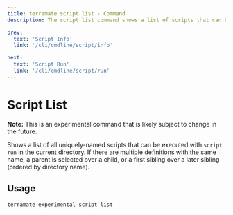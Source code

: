 ```yaml
---
title: terramate script list - Command
description: The script list command shows a list of scripts that can be run in the current directory

prev:
  text: 'Script Info'
  link: '/cli/cmdline/script/info'

next:
  text: 'Script Run'
  link: '/cli/cmdline/script/run'
---
```


# Script List

**Note:** This is an experimental command that is likely subject to change in the future.

Shows a list of all uniquely-named scripts that can be executed with `script run` in the current directory. If there are multiple definitions with the same name, a parent is selected over a child, or a first sibling over a later sibling (ordered by directory name).

## Usage

`terramate experimental script list`
